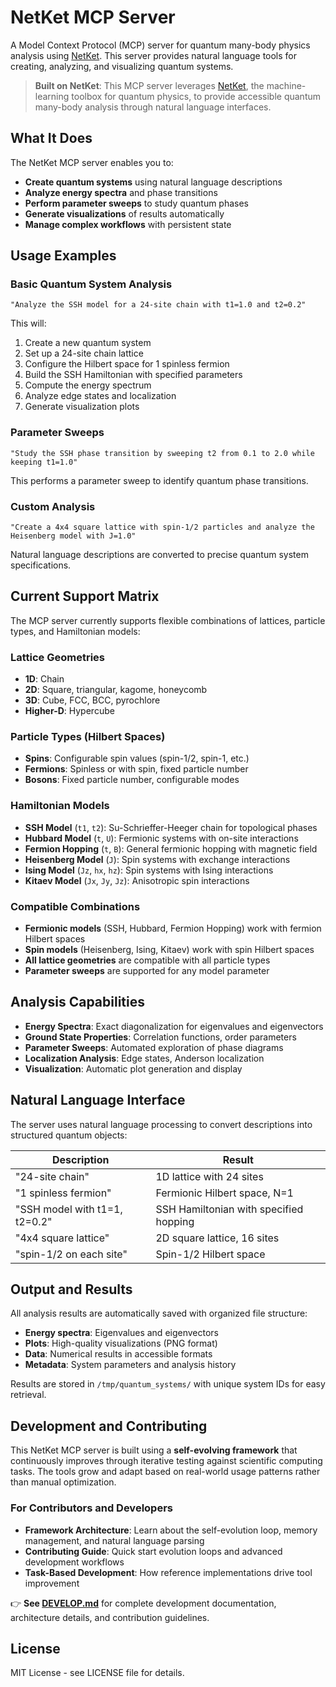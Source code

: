 # NetKet MCP Server

A Model Context Protocol (MCP) server for quantum many-body physics analysis using [NetKet](https://www.netket.org/). This server provides natural language tools for creating, analyzing, and visualizing quantum systems.

> **Built on NetKet**: This MCP server leverages [NetKet](https://www.netket.org/), the machine-learning toolbox for quantum physics, to provide accessible quantum many-body analysis through natural language interfaces.

## What It Does

The NetKet MCP server enables you to:
- **Create quantum systems** using natural language descriptions
- **Analyze energy spectra** and phase transitions  
- **Perform parameter sweeps** to study quantum phases
- **Generate visualizations** of results automatically
- **Manage complex workflows** with persistent state


## Usage Examples

### Basic Quantum System Analysis

```
"Analyze the SSH model for a 24-site chain with t1=1.0 and t2=0.2"
```

This will:
1. Create a new quantum system
2. Set up a 24-site chain lattice
3. Configure the Hilbert space for 1 spinless fermion
4. Build the SSH Hamiltonian with specified parameters
5. Compute the energy spectrum
6. Analyze edge states and localization
7. Generate visualization plots

### Parameter Sweeps

```
"Study the SSH phase transition by sweeping t2 from 0.1 to 2.0 while keeping t1=1.0"
```

This performs a parameter sweep to identify quantum phase transitions.

### Custom Analysis

```
"Create a 4x4 square lattice with spin-1/2 particles and analyze the Heisenberg model with J=1.0"
```

Natural language descriptions are converted to precise quantum system specifications.

## Current Support Matrix

The MCP server currently supports flexible combinations of lattices, particle types, and Hamiltonian models:

### Lattice Geometries
- **1D**: Chain
- **2D**: Square, triangular, kagome, honeycomb  
- **3D**: Cube, FCC, BCC, pyrochlore
- **Higher-D**: Hypercube

### Particle Types (Hilbert Spaces)
- **Spins**: Configurable spin values (spin-1/2, spin-1, etc.)
- **Fermions**: Spinless or with spin, fixed particle number
- **Bosons**: Fixed particle number, configurable modes

### Hamiltonian Models
- **SSH Model** (`t1`, `t2`): Su-Schrieffer-Heeger chain for topological phases
- **Hubbard Model** (`t`, `U`): Fermionic systems with on-site interactions  
- **Fermion Hopping** (`t`, `B`): General fermionic hopping with magnetic field
- **Heisenberg Model** (`J`): Spin systems with exchange interactions
- **Ising Model** (`Jz`, `hx`, `hz`): Spin systems with Ising interactions
- **Kitaev Model** (`Jx`, `Jy`, `Jz`): Anisotropic spin interactions

### Compatible Combinations
- **Fermionic models** (SSH, Hubbard, Fermion Hopping) work with fermion Hilbert spaces
- **Spin models** (Heisenberg, Ising, Kitaev) work with spin Hilbert spaces  
- **All lattice geometries** are compatible with all particle types
- **Parameter sweeps** are supported for any model parameter

## Analysis Capabilities

- **Energy Spectra**: Exact diagonalization for eigenvalues and eigenvectors
- **Ground State Properties**: Correlation functions, order parameters
- **Parameter Sweeps**: Automated exploration of phase diagrams  
- **Localization Analysis**: Edge states, Anderson localization
- **Visualization**: Automatic plot generation and display

## Natural Language Interface

The server uses natural language processing to convert descriptions into structured quantum objects:

| Description | Result |
|-------------|---------|
| "24-site chain" | 1D lattice with 24 sites |
| "1 spinless fermion" | Fermionic Hilbert space, N=1 |
| "SSH model with t1=1, t2=0.2" | SSH Hamiltonian with specified hopping |
| "4x4 square lattice" | 2D square lattice, 16 sites |
| "spin-1/2 on each site" | Spin-1/2 Hilbert space |

## Output and Results

All analysis results are automatically saved with organized file structure:
- **Energy spectra**: Eigenvalues and eigenvectors
- **Plots**: High-quality visualizations (PNG format)
- **Data**: Numerical results in accessible formats
- **Metadata**: System parameters and analysis history

Results are stored in `/tmp/quantum_systems/` with unique system IDs for easy retrieval.


## Development and Contributing

This NetKet MCP server is built using a **self-evolving framework** that continuously improves through iterative testing against scientific computing tasks. The tools grow and adapt based on real-world usage patterns rather than manual optimization.

### For Contributors and Developers
- **Framework Architecture**: Learn about the self-evolution loop, memory management, and natural language parsing
- **Contributing Guide**: Quick start evolution loops and advanced development workflows  
- **Task-Based Development**: How reference implementations drive tool improvement

👉 **See [DEVELOP.md](DEVELOP.md)** for complete development documentation, architecture details, and contribution guidelines.

## License

MIT License - see LICENSE file for details. 